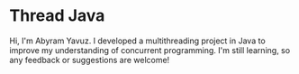 # Thread  Java
 Hi, I'm Abyram Yavuz. I developed a multithreading project in Java to improve my understanding of concurrent programming. I'm still learning, so any feedback or suggestions are welcome!
